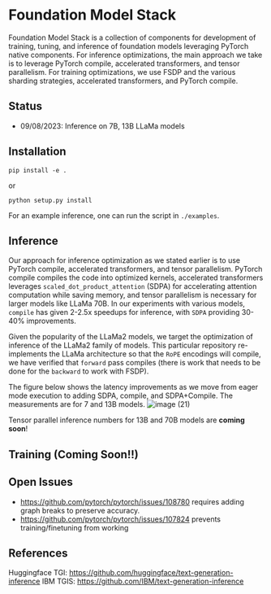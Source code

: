 # Foundation Model Stack

Foundation Model Stack is a collection of components for development of training, tuning, and inference of foundation models leveraging PyTorch native components.  For inference optimizations, the main approach we take is to leverage PyTorch compile, accelerated transformers, and tensor parallelism. For training optimizations, we use FSDP and the various sharding strategies, accelerated transformers, and PyTorch compile.

## Status
* 09/08/2023: Inference on 7B, 13B LLaMa models

## Installation

```
pip install -e .
```
or
```
python setup.py install
```

For an example inference, one can run the script in `./examples`.


## Inference

Our approach for inference optimization as we stated earlier is to use PyTorch compile, accelerated transformers, and tensor parallelism. PyTorch compile compiles the code into optimized kernels, accelerated transformers leverages `scaled_dot_product_attention` (SDPA) for accelerating attention computation while saving memory, and tensor parallelism is necessary for larger models like LLaMa 70B. In our experiments with various models, `compile` has given 2-2.5x speedups for inference, with `SDPA` providing 30-40% improvements.

Given the popularity of the LLaMa2 models, we target the optimization of inference of the LLaMa2 family of models. This particular repository re-implements the LLaMa architecture so that the `RoPE` encodings will compile, we have verified that `forward` pass compiles (there is work that needs to be done for the `backward` to work with FSDP).

The figure below shows the latency improvements as we move from eager mode execution to adding SDPA, compile, and SDPA+Compile. The measurements are for 7 and 13B models.
![image (21)](https://github.com/ibm-pytorch/foundation-model-stack/assets/8322403/3d9c6a0f-c3ef-454b-806c-271f352afa4d)


Tensor parallel inference numbers for 13B and 70B models are **coming soon**!

## Training (Coming Soon!!)

## Open Issues
* https://github.com/pytorch/pytorch/issues/108780 requires adding graph breaks to preserve accuracy.
* https://github.com/pytorch/pytorch/issues/107824 prevents training/finetuning from working

## References

Huggingface TGI: https://github.com/huggingface/text-generation-inference
IBM TGIS: https://github.com/IBM/text-generation-inference
